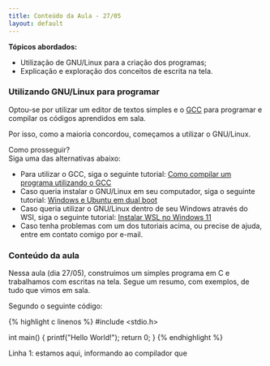 ```yaml
---
title: Conteúdo da Aula - 27/05
layout: default
---
```


**Tópicos abordados:**
* Utilização de GNU/Linux para a criação dos programas;
* Explicação e exploração dos conceitos de escrita na tela.

### Utilizando GNU/Linux para programar

Optou-se por utilizar um editor de textos simples e o [GCC](https://pt.wikipedia.org/wiki/GNU_Compiler_Collection) para programar e compilar os códigos aprendidos em sala.

Por isso, como a maioria concordou, começamos a utilizar o GNU/Linux.

Como prosseguir?<br>
Siga uma das alternativas abaixo:
* Para utilizar o GCC, siga o seguinte tutorial: [Como compilar um programa utilizando o GCC](https://pt.wikihow.com/Compilar-um-Programa-Usando-o-Compilador-GNU-(GCC))
* Caso queria instalar o GNU/Linux em seu computador, siga o seguinte tutorial: [Windows e Ubuntu em dual boot](https://www.youtube.com/watch?v=lUKpbJv6rQ0)
* Caso queria utilizar o GNU/Linux dentro de seu Windows através do WSI, siga o seguinte tutorial: [Instalar WSL no Windows 11](https://www.youtube.com/watch?v=mKkJnAcX570)
* Caso tenha problemas com um dos tutoriais acima, ou precise de ajuda, entre em contato comigo por e-mail.

### Conteúdo da aula
Nessa aula (dia 27/05), construímos um simples programa em C e trabalhamos com escritas na tela.
Segue um resumo, com exemplos, de tudo que vimos em sala.

Segundo o seguinte código:

{% highlight c linenos %}
#include <stdio.h>
 
int main() {
    printf("Hello World!");
    return 0;
}
{% endhighlight %}

Linha 1: estamos aqui, informando ao compilador que
